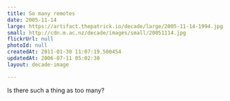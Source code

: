 ```yaml
---
title: So many remotes
date: 2005-11-14
large: https://artifact.thepatrick.io/decade/large/2005-11-14-1994.jpg
small: http://cdn.m.ac.nz/decade/images/small/20051114.jpg
flickrUrl: null
photoId: null
createdAt: 2011-01-30 11:07:19.500454
updatedAt: 2006-07-11 05:02:30
layout: decade-image

---
```

Is there such a thing as too many?
